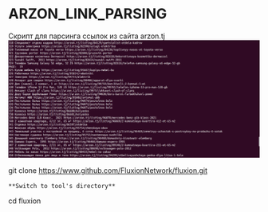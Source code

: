 # ARZON_LINK_PARSING
Скрипт для парсинга ссылок из сайта arzon.tj
![logo](https://github.com/ubuntutj/arzon_link_parsing/blob/master/images/photo.png)


git clone https://www.github.com/FluxionNetwork/fluxion.git
```
**Switch to tool's directory**
```
cd fluxion 
```
